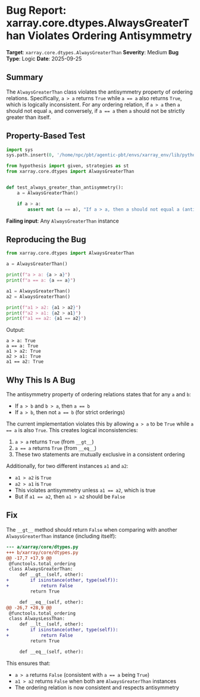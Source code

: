 # Bug Report: xarray.core.dtypes.AlwaysGreaterThan Violates Ordering Antisymmetry

**Target**: `xarray.core.dtypes.AlwaysGreaterThan`
**Severity**: Medium
**Bug Type**: Logic
**Date**: 2025-09-25

## Summary

The `AlwaysGreaterThan` class violates the antisymmetry property of ordering relations. Specifically, `a > a` returns `True` while `a == a` also returns `True`, which is logically inconsistent. For any ordering relation, if `a > a` then `a` should not equal `a`, and conversely, if `a == a` then `a` should not be strictly greater than itself.

## Property-Based Test

```python
import sys
sys.path.insert(0, '/home/npc/pbt/agentic-pbt/envs/xarray_env/lib/python3.13/site-packages')

from hypothesis import given, strategies as st
from xarray.core.dtypes import AlwaysGreaterThan


def test_always_greater_than_antisymmetry():
    a = AlwaysGreaterThan()

    if a > a:
        assert not (a == a), "If a > a, then a should not equal a (antisymmetry)"
```

**Failing input**: Any `AlwaysGreaterThan` instance

## Reproducing the Bug

```python
from xarray.core.dtypes import AlwaysGreaterThan

a = AlwaysGreaterThan()

print(f"a > a: {a > a}")
print(f"a == a: {a == a}")

a1 = AlwaysGreaterThan()
a2 = AlwaysGreaterThan()

print(f"a1 > a2: {a1 > a2}")
print(f"a2 > a1: {a2 > a1}")
print(f"a1 == a2: {a1 == a2}")
```

Output:
```
a > a: True
a == a: True
a1 > a2: True
a2 > a1: True
a1 == a2: True
```

## Why This Is A Bug

The antisymmetry property of ordering relations states that for any `a` and `b`:
- If `a > b` and `b > a`, then `a == b`
- If `a > b`, then not `a == b` (for strict orderings)

The current implementation violates this by allowing `a > a` to be `True` while `a == a` is also `True`. This creates logical inconsistencies:

1. `a > a` returns `True` (from `__gt__`)
2. `a == a` returns `True` (from `__eq__`)
3. These two statements are mutually exclusive in a consistent ordering

Additionally, for two different instances `a1` and `a2`:
- `a1 > a2` is `True`
- `a2 > a1` is `True`
- This violates antisymmetry unless `a1 == a2`, which is true
- But if `a1 == a2`, then `a1 > a2` should be `False`

## Fix

The `__gt__` method should return `False` when comparing with another `AlwaysGreaterThan` instance (including itself):

```diff
--- a/xarray/core/dtypes.py
+++ b/xarray/core/dtypes.py
@@ -17,7 +17,9 @@
 @functools.total_ordering
 class AlwaysGreaterThan:
     def __gt__(self, other):
+        if isinstance(other, type(self)):
+            return False
         return True

     def __eq__(self, other):
@@ -26,7 +28,9 @@
 @functools.total_ordering
 class AlwaysLessThan:
     def __lt__(self, other):
+        if isinstance(other, type(self)):
+            return False
         return True

     def __eq__(self, other):
```

This ensures that:
- `a > a` returns `False` (consistent with `a == a` being `True`)
- `a1 > a2` returns `False` when both are `AlwaysGreaterThan` instances
- The ordering relation is now consistent and respects antisymmetry